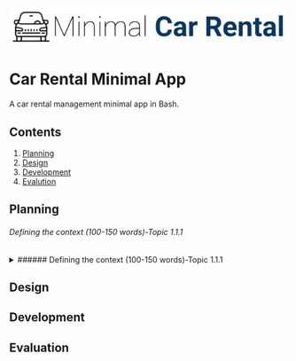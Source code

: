 ![CarRental](logo.png)

Car Rental Minimal App
===========================

A car rental management minimal app in Bash.

Contents
-----
  1. [Planning](#planning)
  1. [Design](#design)
  1. [Development](#development)
  1. [Evalution](#evaluation)

Planning
----------
 ###### Defining the context (100-150 words)-Topic 1.1.1 
 <details><summary>###### Defining the context (100-150 words)-Topic 1.1.1</summary>
  Summary will be here 
<p></details>

Design
---------

Development
--------

Evaluation
-----------



